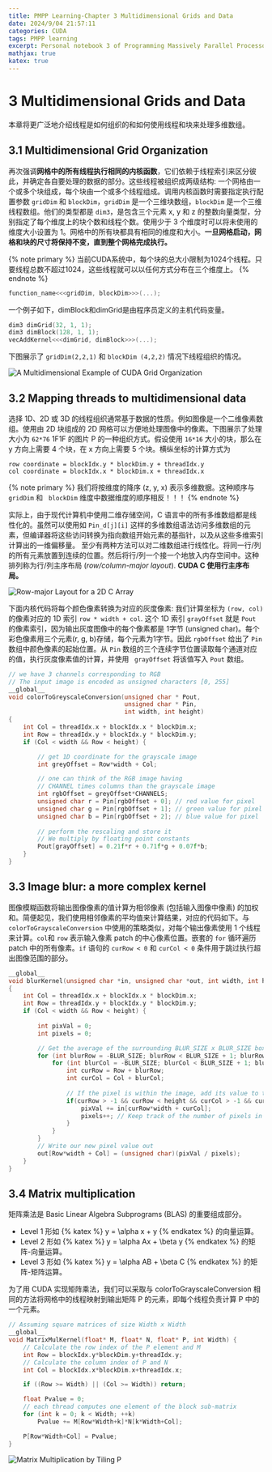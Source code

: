 ```yaml
---
title: PMPP Learning-Chapter 3 Multidimensional Grids and Data
date: 2024/9/04 21:57:11
categories: CUDA
tags: PMPP learning
excerpt: Personal notebook 3 of Programming Massively Parallel Processors.
mathjax: true
katex: true
---
```

# 3 Multidimensional Grids and Data

本章将更广泛地介绍线程是如何组织的和如何使用线程和块来处理多维数组。

## 3.1 Multidimensional Grid Organization

再次强调**网格中的所有线程执行相同的内核函数**，它们依赖于线程索引来区分彼此，并确定各自要处理的数据的部分。这些线程被组织成两级结构: 一个网格由一个或多个块组成，每个块由一个或多个线程组成。调用内核函数时需要指定执行配置参数 `gridDim` 和 `blockDim`，`gridDim` 是一个三维块数组，`blockDim` 是一个三维线程数组。他们的类型都是 `dim3`，是包含三个元素 x, y 和 z 的整数向量类型，分别指定了每个维度上的块个数和线程个数。使用少于 3 个维度时可以将未使用的维度大小设置为 1。网格中的所有块都具有相同的维度和大小。**一旦网格启动，网格和块的尺寸将保持不变，直到整个网格完成执行。**

{% note primary %}
当前CUDA系统中，每个块的总大小限制为1024个线程。只要线程总数不超过1024，这些线程就可以以任何方式分布在三个维度上。
{% endnote %}

```cpp
function_name<<<gridDim, blockDim>>>(...);
```

一个例子如下，dimBlock和dimGrid是由程序员定义的主机代码变量。

```cpp
dim3 dimGrid(32, 1, 1);
dim3 dimBlock(128, 1, 1);
vecAddKernel<<<dimGrid, dimBlock>>>(...);
```

下图展示了 `gridDim(2,2,1)` 和 `blockDim (4,2,2)` 情况下线程组织的情况。

![A Multidimensional Example of CUDA Grid Organization](https://note.youdao.com/yws/api/personal/file/WEBcbb93fc419f4d6121d02e091d5666989?method=download&shareKey=e6560d2a922f6a2c322706cb282ac70f "A Multidimensional Example of CUDA Grid Organization")

## 3.2 Mapping threads to multidimensional data

选择 1D、2D 或 3D 的线程组织通常基于数据的性质。例如图像是一个二维像素数组。使用由 2D 块组成的 2D 网格可以方便地处理图像中的像素。下图展示了处理大小为 `62*76` 1F1F 的图片 P 的一种组织方式。假设使用 `16*16` 大小的块，那么在 y 方向上需要 4 个块，在 x 方向上需要 5 个块。横纵坐标的计算方式为

```plaintext
row coordinate = blockIdx.y * blockDim.y + threadIdx.y
col coordinate = blockIdx.x * blockDim.x + threadIdx.x
```

 {% note primary %}
 我们将按维度的降序 (z, y, x) 表示多维数据。这种顺序与 `gridDim` 和 ` blockDim` 维度中数据维度的顺序相反！！！
 {% endnote %}

实际上，由于现代计算机中使用二维存储空间，C 语言中的所有多维数组都是线性化的。虽然可以使用如 `Pin_d[j][i]` 这样的多维数组语法访问多维数组的元素，但编译器将这些访问转换为指向数组开始元素的基指针，以及从这些多维索引计算出的一维偏移量。
至少有两种方法可以对二维数组进行线性化。将同一行/列的所有元素放置到连续的位置。然后将行/列一个接一个地放入内存空间中。这种排列称为行/列主序布局 (*row/column-major layout*). **CUDA C 使用行主序布局。**

![Row-major Layout for a 2D C Array](https://note.youdao.com/yws/api/personal/file/WEB7aab5f499364badca84a8cf76a1793fb?method=download&shareKey=7df12b5fb5eae00c962e1a3ff98dabec "Row-major Layout for a 2D C Array")

下面内核代码将每个颜色像素转换为对应的灰度像素:
我们计算坐标为 `(row, col)` 的像素对应的 1D 索引 `row * width + col`. 这个 1D 索引 `grayOffset` 就是 `Pout` 的像素索引，因为输出灰度图像中的每个像素都是 1字节 (unsigned char)。每个彩色像素用三个元素(r, g, b)存储，每个元素为1字节。因此 `rgbOffset` 给出了 `Pin` 数组中颜色像素的起始位置。从 `Pin` 数组的三个连续字节位置读取每个通道对应的值，执行灰度像素值的计算，并使用 ` grayOffset` 将该值写入 `Pout` 数组。

```cpp
// we have 3 channels corresponding to RGB
// The input image is encoded as unsigned characters [0, 255]
__global__
void colorToGreyscaleConversion(unsigned char * Pout, 
                                unsigned char * Pin,
                                int width, int height) 
{
    int Col = threadIdx.x + blockIdx.x * blockDim.x;
    int Row = threadIdx.y + blockIdx.y * blockDim.y;
    if (Col < width && Row < height) {

        // get 1D coordinate for the grayscale image
        int greyOffset = Row*width + Col;

        // one can think of the RGB image having
        // CHANNEL times columns than the grayscale image
        int rgbOffset = greyOffset*CHANNELS;
        unsigned char r = Pin[rgbOffset + 0]; // red value for pixel
        unsigned char g = Pin[rgbOffset + 1]; // green value for pixel
        unsigned char b = Pin[rgbOffset + 2]; // blue value for pixel
        
        // perform the rescaling and store it
        // We multiply by floating point constants
        Pout[grayOffset] = 0.21f*r + 0.71f*g + 0.07f*b;
    }
}
```


## 3.3 Image blur: a more complex kernel

图像模糊函数将输出图像像素的值计算为相邻像素 (包括输入图像中像素) 的加权和。简便起见，我们使用相邻像素的平均值来计算结果，对应的代码如下。与 `colorToGrayscaleConversion` 中使用的策略类似，对每个输出像素使用 1 个线程来计算。`col`和 `row` 表示输入像素 patch 的中心像素位置。嵌套的 `for` 循环遍历 patch 中的所有像素。`if` 语句的 `curRow < 0` 和 `curCol < 0` 条件用于跳过执行超出图像范围的部分。

```cpp
__global__
void blurKernel(unsigned char *in, unsigned char *out, int width, int height)
{
    int Col = threadIdx.x + blockIdx.x * blockDim.x;
    int Row = threadIdx.y + blockIdx.y * blockDim.y;
    if (Col < width && Row < height) {
        
        int pixVal = 0;
        int pixels = 0;

        // Get the average of the surrounding BLUR_SIZE x BLUR_SIZE box
        for (int blurRow = -BLUR_SIZE; blurRow < BLUR_SIZE + 1; blurRow++) {
            for (int blurCol = -BLUR_SIZE; blurCol < BLUR_SIZE + 1; blurCol++) {
                int curRow = Row + blurRow;
                int curCol = Col + blurCol;
                
                // If the pixel is within the image, add its value to the sum
                if(curRow > -1 && curRow < height && curCol > -1 && curCol < width) {
                    pixVal += in[curRow*width + curCol];
                    pixels++; // Keep track of the number of pixels in the avg
                }
            }
        }
        // Write our new pixel value out
        out[Row*width + Col] = (unsigned char)(pixVal / pixels);
    }
}
```

## 3.4 Matrix multiplication

矩阵乘法是 Basic Linear Algebra Subprograms (BLAS) 的重要组成部分。

- Level 1 形如 {% katex %} y = \alpha x + y {% endkatex %} 的向量运算。
- Level 2 形如 {% katex %} y = \alpha Ax + \beta y {% endkatex %} 的矩阵-向量运算。
- Level 3 形如 {% katex %} y = \alpha AB + \beta C {% endkatex %} 的矩阵-矩阵运算。

为了用 CUDA 实现矩阵乘法，我们可以采取与 colorToGrayscaleConversion 相同的方法将网格中的线程映射到输出矩阵 P 的元素，即每个线程负责计算 P 中的一个元素。

```cpp
// Assuming square matrices of size Width x Width
__global__ 
void MatrixMulKernel(float* M, float* N, float* P, int Width) {
    // Calculate the row index of the P element and M
    int Row = blockIdx.y*blockDim.y+threadIdx.y;
    // Calculate the column index of P and N
    int Col = blockIdx.x*blockDim.x+threadIdx.x;

    if ((Row >= Width) || (Col >= Width)) return;

    float Pvalue = 0;
    // each thread computes one element of the block sub-matrix
    for (int k = 0; k < Width; ++k)
        Pvalue += M[Row*Width+k]*N[k*Width+Col];

    P[Row*Width+Col] = Pvalue;
}
```

![Matrix Multiplication by Tiling P](https://note.youdao.com/yws/api/personal/file/WEBb16353405dede29b1f85c4c05008cda6?method=download&shareKey=6ffa3c49a5c8db350dd70df1f42dd2de "Matrix Multiplication by Tiling P")